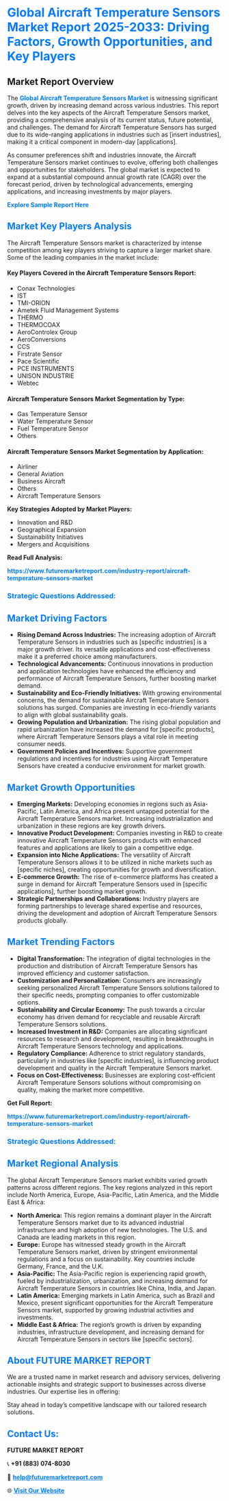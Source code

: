 <h1 style="color: #007BFF;">Global Aircraft Temperature Sensors Market Report 2025-2033: Driving Factors, Growth Opportunities, and Key Players</h1>

<section id="overview">
<h2>Market Report Overview</h2>
<p>The <a href="https://www.futuremarketreport.com/industry-report/aircraft-temperature-sensors-market" style="color: #007BFF; text-decoration: none;"><strong>Global Aircraft Temperature Sensors Market</strong></a> is witnessing significant growth, driven by increasing demand across various industries. This report delves into the key aspects of the Aircraft Temperature Sensors market, providing a comprehensive analysis of its current status, future potential, and challenges. The demand for Aircraft Temperature Sensors has surged due to its wide-ranging applications in industries such as [insert industries], making it a critical component in modern-day [applications].</p>
<p>As consumer preferences shift and industries innovate, the Aircraft Temperature Sensors market continues to evolve, offering both challenges and opportunities for stakeholders. The global market is expected to expand at a substantial compound annual growth rate (CAGR) over the forecast period, driven by technological advancements, emerging applications, and increasing investments by major players.</p>
</section>

<section id="overview">
<p><a href="https://www.futuremarketreport.com/request-sample/reportId=116726" style="color: #007BFF; text-decoration: none;"><strong>Explore Sample Report Here</strong></a></p>
</section>

<section id="key-players">
<h2 style="color: #007BFF;">Market Key Players Analysis</h2>
<p>The Aircraft Temperature Sensors market is characterized by intense competition among key players striving to capture a larger market share. Some of the leading companies in the market include:</p>
<h4>Key Players Covered in the Aircraft Temperature Sensors Report:</h4>
<ul><li>Conax Technologies</li><li>IST</li><li>TMI-ORION</li><li>Ametek Fluid Management Systems</li><li>THERMO</li><li>THERMOCOAX</li><li>AeroControlex Group</li><li>AeroConversions</li><li>CCS</li><li>Firstrate Sensor</li><li>Pace Scientific</li><li>PCE INSTRUMENTS</li><li>UNISON INDUSTRIE</li><li>Webtec</li></ul>
<h4>Aircraft Temperature Sensors Market Segmentation by Type:</h4>
<ul><li>Gas Temperature Sensor</li><li>Water Temperature Sensor</li><li>Fuel Temperature Sensor</li><li>Others</li></ul>

<h4>Aircraft Temperature Sensors Market Segmentation by Application:</h4>
<ul><li>Airliner</li><li>General Aviation</li><li>Business Aircraft</li><li>Others</li><li>Aircraft Temperature Sensors</li></ul>
<p><strong>Key Strategies Adopted by Market Players:</strong></p>
<ul>
<li>Innovation and R&D</li>
<li>Geographical Expansion</li>
<li>Sustainability Initiatives</li>
<li>Mergers and Acquisitions</li>
</ul>
</section>

<section>
<p><strong>Read Full Analysis: </strong></p><a href="https://www.futuremarketreport.com/industry-report/aircraft-temperature-sensors-market" style="color: #007BFF; text-decoration: none;"><strong>https://www.futuremarketreport.com/industry-report/aircraft-temperature-sensors-market</strong></a>
<h3 style="color: #007BFF;">Strategic Questions Addressed:</h3>
</section>

<section id="driving-factors">
<h2 style="color: #007BFF;">Market Driving Factors</h2>
<ul>
<li><strong>Rising Demand Across Industries:</strong> The increasing adoption of Aircraft Temperature Sensors in industries such as [specific industries] is a major growth driver. Its versatile applications and cost-effectiveness make it a preferred choice among manufacturers.</li>
<li><strong>Technological Advancements:</strong> Continuous innovations in production and application technologies have enhanced the efficiency and performance of Aircraft Temperature Sensors, further boosting market demand.</li>
<li><strong>Sustainability and Eco-Friendly Initiatives:</strong> With growing environmental concerns, the demand for sustainable Aircraft Temperature Sensors solutions has surged. Companies are investing in eco-friendly variants to align with global sustainability goals.</li>
<li><strong>Growing Population and Urbanization:</strong> The rising global population and rapid urbanization have increased the demand for [specific products], where Aircraft Temperature Sensors plays a vital role in meeting consumer needs.</li>
<li><strong>Government Policies and Incentives:</strong> Supportive government regulations and incentives for industries using Aircraft Temperature Sensors have created a conducive environment for market growth.</li>
</ul>
</section>

<section id="growth-opportunities">
<h2 style="color: #007BFF;">Market Growth Opportunities</h2>
<ul>
<li><strong>Emerging Markets:</strong> Developing economies in regions such as Asia-Pacific, Latin America, and Africa present untapped potential for the Aircraft Temperature Sensors market. Increasing industrialization and urbanization in these regions are key growth drivers.</li>
<li><strong>Innovative Product Development:</strong> Companies investing in R&D to create innovative Aircraft Temperature Sensors products with enhanced features and applications are likely to gain a competitive edge.</li>
<li><strong>Expansion into Niche Applications:</strong> The versatility of Aircraft Temperature Sensors allows it to be utilized in niche markets such as [specific niches], creating opportunities for growth and diversification.</li>
<li><strong>E-commerce Growth:</strong> The rise of e-commerce platforms has created a surge in demand for Aircraft Temperature Sensors used in [specific applications], further boosting market growth.</li>
<li><strong>Strategic Partnerships and Collaborations:</strong> Industry players are forming partnerships to leverage shared expertise and resources, driving the development and adoption of Aircraft Temperature Sensors products globally.</li>
</ul>
</section>

<section id="trending-factors">
<h2 style="color: #007BFF;">Market Trending Factors</h2>
<ul>
<li><strong>Digital Transformation:</strong> The integration of digital technologies in the production and distribution of Aircraft Temperature Sensors has improved efficiency and customer satisfaction.</li>
<li><strong>Customization and Personalization:</strong> Consumers are increasingly seeking personalized Aircraft Temperature Sensors solutions tailored to their specific needs, prompting companies to offer customizable options.</li>
<li><strong>Sustainability and Circular Economy:</strong> The push towards a circular economy has driven demand for recyclable and reusable Aircraft Temperature Sensors solutions.</li>
<li><strong>Increased Investment in R&D:</strong> Companies are allocating significant resources to research and development, resulting in breakthroughs in Aircraft Temperature Sensors technology and applications.</li>
<li><strong>Regulatory Compliance:</strong> Adherence to strict regulatory standards, particularly in industries like [specific industries], is influencing product development and quality in the Aircraft Temperature Sensors market.</li>
<li><strong>Focus on Cost-Effectiveness:</strong> Businesses are exploring cost-efficient Aircraft Temperature Sensors solutions without compromising on quality, making the market more competitive.</li>
</ul>
</section>

<section>
<p><strong>Get Full Report: </strong></p><a href="https://www.futuremarketreport.com/industry-report/aircraft-temperature-sensors-market" style="color: #007BFF; text-decoration: none;"><strong>https://www.futuremarketreport.com/industry-report/aircraft-temperature-sensors-market</strong></a>
<h3 style="color: #007BFF;">Strategic Questions Addressed:</h3>
</section>


<section id="regional-analysis">
<h2 style="color: #007BFF;">Market Regional Analysis</h2>
<p>The global Aircraft Temperature Sensors market exhibits varied growth patterns across different regions. The key regions analyzed in this report include North America, Europe, Asia-Pacific, Latin America, and the Middle East & Africa:</p>
<ul>
<li><strong>North America:</strong> This region remains a dominant player in the Aircraft Temperature Sensors market due to its advanced industrial infrastructure and high adoption of new technologies. The U.S. and Canada are leading markets in this region.</li>
<li><strong>Europe:</strong> Europe has witnessed steady growth in the Aircraft Temperature Sensors market, driven by stringent environmental regulations and a focus on sustainability. Key countries include Germany, France, and the U.K.</li>
<li><strong>Asia-Pacific:</strong> The Asia-Pacific region is experiencing rapid growth, fueled by industrialization, urbanization, and increasing demand for Aircraft Temperature Sensors in countries like China, India, and Japan.</li>
<li><strong>Latin America:</strong> Emerging markets in Latin America, such as Brazil and Mexico, present significant opportunities for the Aircraft Temperature Sensors market, supported by growing industrial activities and investments.</li>
<li><strong>Middle East & Africa:</strong> The region’s growth is driven by expanding industries, infrastructure development, and increasing demand for Aircraft Temperature Sensors in sectors like [specific sectors].</li>
</ul>
</section>

<footer>
<h2 style="color: #007BFF;">About FUTURE MARKET REPORT</h2>
<p>We are a trusted name in market research and advisory services, delivering actionable insights and strategic support to businesses across diverse industries. Our expertise lies in offering:</p>

<p>Stay ahead in today’s competitive landscape with our tailored research solutions.</p>

<h2 style="color: #007BFF;">Contact Us:</h2>
<p><strong>FUTURE MARKET REPORT</strong></p>
<p>📞 <strong>+91 (883) 074-8030</strong></p>
<p>📧 <strong><a href="mailto:help@futuremarketreport.com" style="color: #007BFF;">help@futuremarketreport.com</a></strong></p>
<p>🌐 <strong><a href="https://www.futuremarketreport.com/" style="color: #007BFF;">Visit Our Website</a></strong></p>
</footer>